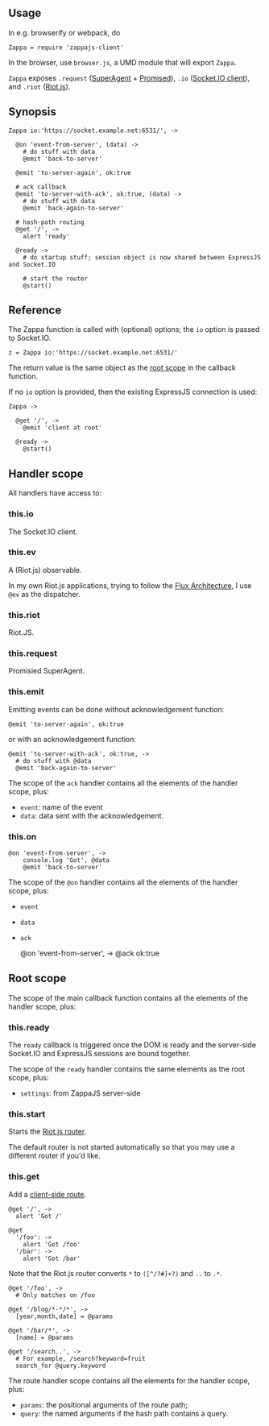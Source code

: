 Usage
-----

In e.g. browserify or webpack, do

    Zappa = require 'zappajs-client'

In the browser, use `browser.js`, a UMD module that will export `Zappa`.

`Zappa` exposes `.request` ([SuperAgent](https://visionmedia.github.io/superagent/) + [Promised](https://github.com/shimaore/superagent-as-promised)), `.io` ([Socket.IO client](https://github.com/socketio/socket.io-client#socketio-client)), and `.riot` ([Riot.js](http://riotjs.com/)).

Synopsis
--------

    Zappa io:'https://socket.example.net:6531/', ->

      @on 'event-from-server', (data) ->
        # do stuff with data
        @emit 'back-to-server'

      @emit 'to-server-again', ok:true

      # ack callback
      @emit 'to-server-with-ack', ok:true, (data) ->
        # do stuff with data
        @emit 'back-again-to-server'

      # hash-path routing
      @get '/', ->
        alert 'ready'

      @ready ->
        # do startup stuff; session object is now shared between ExpressJS and Socket.IO

        # start the router
        @start()

Reference
---------

The Zappa function is called with (optional) options; the `io` option is passed to Socket.IO.

    z = Zappa io:'https://socket.example.net:6531/'

The return value is the same object as the [root scope](#root-scope) in the callback function.

If no `io` option is provided, then the existing ExpressJS connection is used:

    Zappa ->

      @get '/', ->
        @emit 'client at root'

      @ready ->
        @start()

Handler scope
--------------

All handlers have access to:

### this.io

The Socket.IO client.

### this.ev

A (Riot.js) observable.

In my own Riot.js applications, trying to follow the [Flux Architecture](https://facebook.github.io/flux/docs/overview.html#structure-and-data-flow), I use `@ev` as the dispatcher.

### this.riot

Riot.JS.

### this.request

Promisied SuperAgent.

### this.emit

Emitting events can be done without acknowledgement function:

    @emit 'to-server-again', ok:true

or with an acknowledgement function:

    @emit 'to-server-with-ack', ok:true, ->
      # do stuff with @data
      @emit 'back-again-to-server'

The scope of the `ack` handler contains all the elements of the handler scope, plus:
- `event`: name of the event
- `data`: data sent with the acknowledgement.

### this.on

    @on 'event-from-server', ->
        console.log 'Got', @data
        @emit 'back-to-server'

The scope of the `@on` handler contains all the elements of the handler scope, plus:
- `event`
- `data`
- `ack`

    @on 'event-from-server', ->
      @ack ok:true

Root scope
----------

The scope of the main callback function contains all the elements of the handler scope, plus:

### this.ready

The `ready` callback is triggered once the DOM is ready and the server-side Socket.IO and ExpressJS sessions are bound together.

The scope of the `ready` handler contains the same elements as the root scope, plus:
- `settings`: from ZappaJS server-side

### this.start

Starts the [Riot.js router](http://riotjs.com/api/route/).

The default router is not started automatically so that you may use a different router if you'd like.

### this.get

Add a [client-side route](http://riotjs.com/api/route/#riotroutefilter-callback).

    @get '/', ->
      alert 'Got /'

    @get
      '/foo': ->
        alert 'Got /foo'
      '/bar': ->
        alert 'Got /bar'

Note that the Riot.js router converts `*` to `([^/?#]+?)` and `..` to `.*`.

    @get '/foo', ->
      # Only matches on /foo

    @get '/blog/*-*/*', ->
      [year,month,date] = @params

    @get '/bar/*', ->
      [name] = @params

    @get '/search..', ->
      # For example, /search?keyword=fruit
      search_for @query.keyword

The route handler scope contains all the elements for the handler scope, plus:
- `params`: the positional arguments of the route path;
- `query`: the named arguments if the hash path contains a query.
